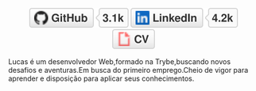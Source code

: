 <p align="center">
	<a href="https://github.com/terrytangyuan"><img src="imgs/github.svg" alt="GitHub"></a>
	<a href="https://www.linkedin.com/in/terrytangyuan"><img src="imgs/linkedin.svg" alt="LinkedIn"></a>
	<a href="https://terrytangyuan.github.io/cv.html"><img src="imgs/cv.svg" alt="Curriculum Vitae"></a>
</p>
Lucas é um desenvolvedor Web,formado na Trybe,buscando novos desafios e aventuras.Em busca do primeiro emprego.Cheio de vigor para aprender e disposição para aplicar seus conhecimentos.
